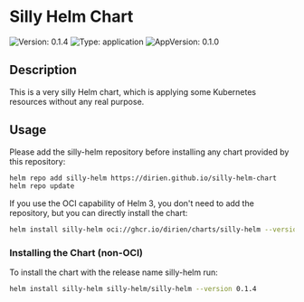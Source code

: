 # Silly Helm Chart

![Version: 0.1.4](https://img.shields.io/badge/Version-0.1.4-informational?style=for-the-badge)
![Type: application](https://img.shields.io/badge/Type-application-informational?style=for-the-badge)
![AppVersion: 0.1.0](https://img.shields.io/badge/AppVersion-0.1.0-informational?style=for-the-badge)

## Description
This is a very silly Helm chart, which is applying some Kubernetes resources without any real purpose.

## Usage

Please add the silly-helm repository before installing any chart provided by this repository:

```bash
helm repo add silly-helm https://dirien.github.io/silly-helm-chart
helm repo update
```

If you use the OCI capability of Helm 3, you don't need to add the repository, but you can directly install the chart:

```bash
helm install silly-helm oci://ghcr.io/dirien/charts/silly-helm --version 0.1.4
```

### Installing the Chart (non-OCI)

To install the chart with the release name silly-helm run:

```bash
helm install silly-helm silly-helm/silly-helm --version 0.1.4
```

